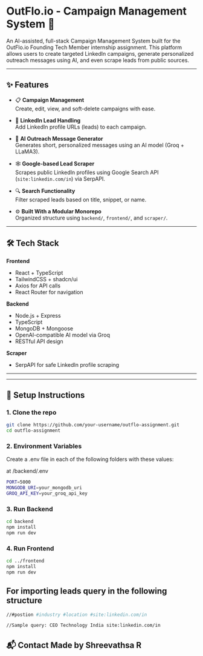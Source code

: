 # OutFlo.io - Campaign Management System 🚀

An AI-assisted, full-stack Campaign Management System built for the OutFlo.io Founding Tech Member internship assignment. This platform allows users to create targeted LinkedIn campaigns, generate personalized outreach messages using AI, and even scrape leads from public sources.

---

## ✨ Features

- 📋 **Campaign Management**  
  Create, edit, view, and soft-delete campaigns with ease.

- 🔗 **LinkedIn Lead Handling**  
  Add LinkedIn profile URLs (leads) to each campaign.

- 🧠 **AI Outreach Message Generator**  
  Generates short, personalized messages using an AI model (Groq + LLaMA3).

- 🕸️ **Google-based Lead Scraper**  
  Scrapes public LinkedIn profiles using Google Search API (`site:linkedin.com/in`) via SerpAPI.

- 🔍 **Search Functionality**  
  Filter scraped leads based on title, snippet, or name.

- ⚙️ **Built With a Modular Monorepo**  
  Organized structure using `backend/`, `frontend/`, and `scraper/`.

---

## 🛠️ Tech Stack

**Frontend**  
- React + TypeScript  
- TailwindCSS + shadcn/ui  
- Axios for API calls  
- React Router for navigation

**Backend**  
- Node.js + Express  
- TypeScript  
- MongoDB + Mongoose  
- OpenAI-compatible AI model via Groq  
- RESTful API design

**Scraper**  
- SerpAPI for safe LinkedIn profile scraping  
---


---

## 🔧 Setup Instructions

### 1. Clone the repo

```bash
git clone https://github.com/your-username/outflo-assignment.git
cd outflo-assignment
````

### 2. Environment Variables
Create a .env file in each of the following folders with these values:

at /backend/.env
```bash
PORT=5000
MONGODB_URI=your_mongodb_uri
GROQ_API_KEY=your_groq_api_key
```

### 3. Run Backend
```bash
cd backend
npm install
npm run dev
```

### 4. Run Frontend
```bash
cd ../frontend
npm install
npm run dev
```

## For importing leads query in the following structure
```bash
//#postion #industry #location #site:linkedin.com/in

//Sample query: CEO Technology India site:linkedin.com/in
```

 📬 Contact
Made by Shreevathsa R
---
